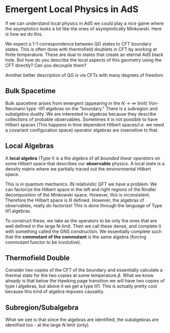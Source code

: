 # Emergent Local Physics in AdS

If we can understand local physics in AdS we could play a nice game where the asymptotics looks a lot like the ones of asymptotically Minkowski. Here is how we do this.

We expect a 1-1 correspondence between QG states to CFT boundary states. This is often done with thermofield doublets in CFT by working at finite temperature. These are dual to states that create an eternal AdS black hole. But how do you describe the local aspects of this geometry using the CFT directly? Can you decouple them? 

Another better description of QG is via CFTs with many degrees of freedom. 

## Bulk Spacetime

Bulk spacetime arises from emergent (appearing in the $N\to \infty$ limit) Von-Neumann type -III1 algebras on the "boundary." There is a subregion and subalgebra duality. We are interested in algebras because they describe collections of probable observables. Sometimes it is not possible to have Hilbert spaces (This happens in time dependent Hilbert spaces/i.e. we need a covariant configuration space) operator algebras are insensitive to that.

## Local Algebras

A **local algebra**  (Type I) is a the algebra of all *bounded linear operators* on some Hilbert space that describes our **observable** physics. A local state is a density matrix where we  partially traced out the environmental Hilbert space. 

This is in quantum mechanics. IN relativistic QFT we have a problem. We can factorize the Hilbert space in the left and right regions of the Rindler decomposition of the Minkowski space. However, this is inconsistent. Therefore the Hilbert space is Ill defined. However, the algebras of observables, really do factorize! This is done through the language of Type III1 algebras.

To construct these, we take as the operators to be only the ones that are well defined in the large N-limit. Then we call these dense, and complete it with something called the GNS construction. We essentially complete such that the **commutant of the commutant** is the same algebra (forcing commutant functor to be involutive).

## Thermofield Double

Consider two copies of the CFT of the boundary and essentially calculate a thermal state for the two copies at some temperature $\beta$. What we know already is that below the Hawking page transition we will have two copies of type I algebras, but above it we get a type III1. This is actually pretty cool because this kind of algebra imposes causality. 

## Subregion/Subalgebra

What we see is that since the algebras are identified, the subalgebras are identified too - at the large $N$ limit (only).